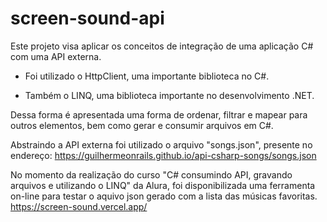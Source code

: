 # screen-sound-api

Este projeto visa aplicar os conceitos de integração de uma aplicação C# com uma API externa.

 - Foi utilizado o HttpClient, uma importante biblioteca no C#.

 - Também o LINQ, uma biblioteca importante no desenvolvimento .NET.
 
Dessa forma é apresentada uma forma de ordenar, filtrar e mapear para outros elementos,
 bem como gerar e consumir arquivos em C#.

Abstraindo a API externa foi utilizado o arquivo "songs.json", presente no endereço:
https://guilhermeonrails.github.io/api-csharp-songs/songs.json

No momento da realização do curso "C# consumindo API, gravando arquivos e utilizando o LINQ" da Alura, foi disponibilizada uma ferramenta on-line para testar o aquivo json gerado com a lista das músicas favoritas.
https://screen-sound.vercel.app/

